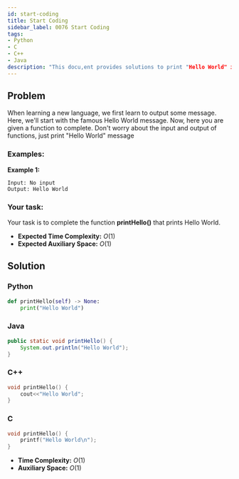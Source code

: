```yaml
---
id: start-coding
title: Start Coding
sidebar_label: 0076 Start Coding
tags:
- Python
- C
- C++
- Java
description: "This docu,ent provides solutions to print "Hello World" in various programming languages"
---
```


## Problem

When learning a new language, we first learn to output some message. Here, we'll start with the famous Hello World message. Now, here you are given a function to complete. Don't worry about the input and output of functions, just print "Hello World" message 

### Examples:
**Example 1:**
```
Input: No input
Output: Hello World
```

### Your task:

Your task is to complete the function **printHello()** that prints Hello World.

- **Expected Time Complexity:** $O(1)$
- **Expected Auxiliary Space:** $O(1)$

## Solution
### Python
```python
def printHello(self) -> None:
    print("Hello World")
```

### Java
```java
public static void printHello() {
    System.out.println("Hello World");
}
```

### C++
```cpp
void printHello() {
    cout<<"Hello World";
}
```

### C
```c
void printHello() {
    printf("Hello World\n");
}
```

- **Time Complexity:** $O(1)$
- **Auxiliary Space:** $O(1)$